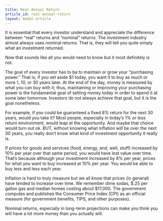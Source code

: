 ```yaml
---
title: Real Annual Return
article_id: real-annual-return
layout: modal-article
---
```

It is essential that every investor understand and appreciate the difference between “real” returns
and “nominal” returns. The investment industry almost always uses nominal returns. That is, they
will tell you quite simply what an investment returned.


Now that sounds like all you would need to know but it most definitely is not.


The goal of every investor has to be to maintain or grow your “purchasing power.” That is, if you
set aside $1 today, you want it to buy as much or more 1, 10, or 30 years later. At the end of the
day, money is measured by what you can buy with it; thus, maintaining or improving your purchasing
power is the fundamental goal of setting money today in order to spend it at some later tomorrow.
Investors do not always achieve that goal, but it is the goal nonetheless.


For example, if you could be guaranteed a fixed 8% return for the next 30 years, would you take it?
Most people, especially in today’s 1% or less return environment, would leap at the opportunity. And
maybe that choice would turn out ok. BUT, without knowing what inflation will be over the next 30
years, you really don’t know what kind of investment opportunity it really is.


If prices for goods and services (food, energy, and, well, stuff) increased by 10% per year over
that same period, you would have lost value over time. That’s because although your investment
increased by 8% per year, prices for what you want to buy increased at 10% per year. You would be
able to buy less and less each year.


Inflation is hard to truly measure but we all know that prices (in general) have tended to increase
over time. We remember dime sodas, $.25 per gallon gas and median homes costing about $17,000. The
government computes and publishes the Consumer Price Index (CPI) as an official measure (for
government benefits, TIPS, and other purposes).


Nominal returns, especially in long-term projections can make you think you will have a lot more
money than you actually will.


